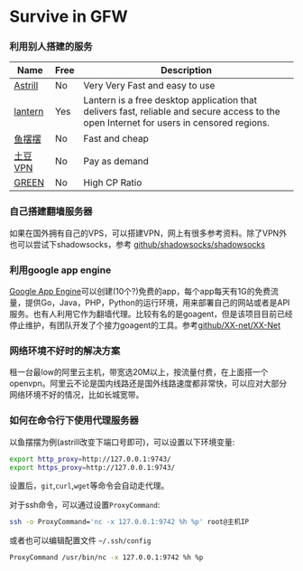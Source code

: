 # Survive in GFW

### 利用别人搭建的服务

| Name | Free | Description |
| -- | -- | -- |
| [Astrill](https://astrillaff.com/of2b824a) | No | Very Very Fast and easy to use |
| [lantern](https://github.com/getlantern/lantern) | Yes |  Lantern is a free desktop application that delivers fast, reliable and secure access to the open Internet for users in censored regions. |
| [鱼摆摆](https://ybb1024.com/) | No | Fast and cheap |
| [土豆VPN](https://www.tudouvpn.com/) | No | Pay as demand |
| [GREEN](http://gjsq.link/) | No | High CP Ratio|

### 自己搭建翻墙服务器

如果在国外拥有自己的VPS，可以搭建VPN，网上有很多参考资料。除了VPN外也可以尝试下shadowsocks，参考 [github/shadowsocks/shadowsocks](https://github.com/shadowsocks/shadowsocks/tree/2.8.2)

### 利用google app engine

[Google App Engine](https://cloud.google.com/appengine/)可以创建(10个?)免费的app，每个app每天有1G的免费流量，提供Go，Java，PHP，Python的运行环境，用来部署自己的网站或者是API服务。也有人利用它作为翻墙代理。比较有名的是goagent，但是该项目目前已经停止维护，有团队开发了个接力goagent的工具。参考[github/XX-net/XX-Net](https://github.com/XX-net/XX-Net/wiki)

### 网络环境不好时的解决方案

租一台最low的阿里云主机，带宽选20M以上，按流量付费，在上面搭一个openvpn。阿里云不论是国内线路还是国外线路速度都非常快，可以应对大部分网络环境不好的情况，比如长城宽带。

### 如何在命令行下使用代理服务器

以鱼摆摆为例(astrill改变下端口号即可)，可以设置以下环境变量:

```zsh
export http_proxy=http://127.0.0.1:9743/
export https_proxy=http://127.0.0.1:9743/
```

设置后，`git`,`curl`,`wget`等命令会自动走代理。

对于ssh命令，可以通过设置`ProxyCommand`:

```zsh
ssh -o ProxyCommand='nc -x 127.0.0.1:9742 %h %p' root@主机IP
```

或者也可以编辑配置文件 `~/.ssh/config`

```zsh
ProxyCommand /usr/bin/nc -x 127.0.0.1:9742 %h %p
```
